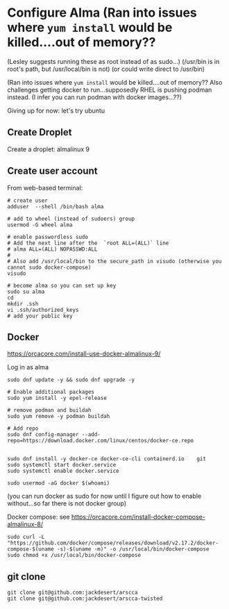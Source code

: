 Configure Alma (Ran into issues where `yum install` would be killed....out of memory??
================

(Lesley suggests running these as root instead of as sudo...)
(/usr/bin is in root's path, but /usr/local/bin is not)
(or could write direct to /usr/bin)

(Ran into issues where `yum install` would be killed....out of memory??
Also challenges getting docker to run...supposedly RHEL is pushing podman instead.
(I infer you can run podman with docker images...??)

Giving up for now: let's try ubuntu

Create Droplet
--------------

Create a droplet: almalinux 9


Create user account
-------------------

From web-based terminal:

    # create user
    adduser  --shell /bin/bash alma

    # add to wheel (instead of sudoers) group
    usermod -G wheel alma

    # enable passwordless sudo
    # Add the next line after the  `root ALL=(ALL)` line
    # alma ALL=(ALL) NOPASSWD:ALL
    #
    # Also add /usr/local/bin to the secure_path in visudo (otherwise you cannot sudo docker-compose)
    visudo

    # become alma so you can set up key
    sudo su alma
    cd
    mkdir .ssh
    vi .ssh/authorized_keys
    # add your public key

Docker
------

https://orcacore.com/install-use-docker-almalinux-9/

Log in as alma

    sudo dnf update -y && sudo dnf upgrade -y

    # Enable additional packages
    sudo yum install -y epel-release

    # remove podman and buildah
    sudo yum remove -y podman buildah

    # Add repo
    sudo dnf config-manager --add-repo=https://download.docker.com/linux/centos/docker-ce.repo


    sudo dnf install -y docker-ce docker-ce-cli containerd.io    git
    sudo systemctl start docker.service
    sudo systemctl enable docker.service

    sudo usermod -aG docker $(whoami)

(you can run docker as sudo for now until I figure out how to enable without...so far there is not docker group)

Docker compose:
see https://orcacore.com/install-docker-compose-almalinux-8/

    sudo curl -L "https://github.com/docker/compose/releases/download/v2.17.2/docker-compose-$(uname -s)-$(uname -m)" -o /usr/local/bin/docker-compose
    sudo chmod +x /usr/local/bin/docker-compose


git clone
---------

    git clone git@github.com:jackdesert/arscca
    git clone git@github.com:jackdesert/arscca-twisted
